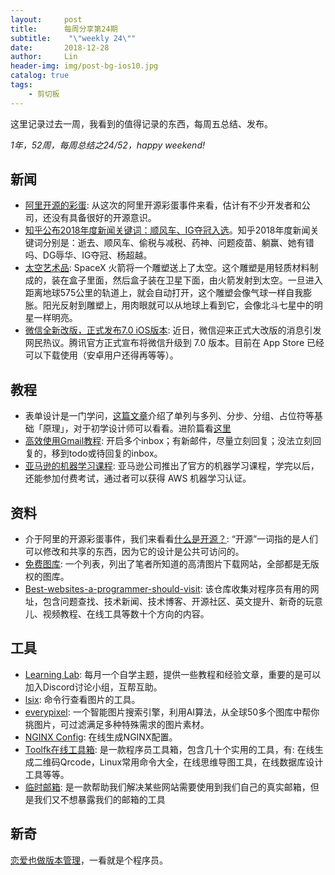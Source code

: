 ```yaml
---
layout:     post
title:      每周分享第24期
subtitle:    "\"weekly 24\""
date:       2018-12-28
author:     Lin
header-img: img/post-bg-ios10.jpg
catalog: true
tags:
    - 剪切板
---
```


这里记录过去一周，我看到的值得记录的东西，每周五总结、发布。

*1年，52周，每周总结之24/52，happy weekend!*

## 新闻

- [阿里开源的彩蛋](https://www.oschina.net/news/103025/ant-design-festival-code): 从这次的阿里开源彩蛋事件来看，估计有不少开发者和公司，还没有具备很好的开源意识。
- [知乎公布2018年度新闻关键词：顺风车、IG夺冠入选](https://www.cnbeta.com/articles/tech/803153.htm)。知乎2018年度新闻关键词分别是：逝去、顺风车、偷税与减税、药神、问题疫苗、躺赢、她有错吗、DG辱华、IG夺冠、杨超越。
- [太空艺术品](https://www.orbitalreflector.com/): SpaceX 火箭将一个雕塑送上了太空。这个雕塑是用轻质材料制成的，装在盒子里面，然后盒子装在卫星下面，由火箭发射到太空。一旦进入距离地球575公里的轨道上，就会自动打开，这个雕塑会像气球一样自我膨胀。阳光反射到雕塑上，用肉眼就可以从地球上看到它，会像北斗七星中的明星一样明亮。
- [微信全新改版，正式发布7.0 iOS版本](https://time.geekbang.org/column/article/75181): 近日，微信迎来正式大改版的消息引发网民热议。腾讯官方正式宣布将微信升级到 7.0 版本。目前在 App Store 已经可以下载使用（安卓用户还得再等等）。

## 教程

- 表单设计是一门学问，[这篇文章](http://maxsnitser.com/blog/how-to-improve-ux-of-web-forms)介绍了单列与多列、分步、分组、占位符等基础「原理」，对于初学设计师可以看看。进阶篇看[这里](http://subtract.design/entry/forms/)
- [高效使用Gmail教程](http://klinger.io/post/71640845938/dont-drown-in-email-how-to-use-gmail-more?utm_source=wanqu.co&utm_campaign=Wanqu+Daily&utm_medium=website): 开启多个inbox；有新邮件，尽量立刻回复；没法立刻回复的，移到todo或待回复的inbox。
- [亚马逊的机器学习课程](https://amazonaws-china.com/training/learning-paths/machine-learning/): 亚马逊公司推出了官方的机器学习课程，学完以后，还能参加付费考试，通过者可以获得 AWS 机器学习认证。

## 资料

- 介于阿里的开源彩蛋事件，我们来看看[什么是开源？](https://opensource.com/resources/what-open-source): “开源”一词指的是人们可以修改和共享的东西，因为它的设计是公共可访问的。
- [免费图库](https://www.yuque.com/ruanyf/share/free-photos): 一个列表，列出了笔者所知道的高清图片下载网站，全部都是无版权的图库。
- [Best-websites-a-programmer-should-visit](https://github.com/sdmg15/Best-websites-a-programmer-should-visit): 该仓库收集对程序员有用的网址，包含问题查找、技术新闻、技术博客、开源社区、英文提升、新奇的玩意儿、视频教程、在线工具等数十个方向的内容。

## 工具

- [Learning Lab](https://learn.uno/): 每月一个自学主题，提供一些教程和经验文章，重要的是可以加入Discord讨论小组，互帮互助。
- [lsix](https://github.com/hackerb9/lsix): 命令行查看图片的工具。
- [everypixel](https://www.everypixel.com/): 一个智能图片搜索引擎，利用AI算法，从全球50多个图库中帮你挑图片，可过滤满足多种特殊需求的图片素材。
- [NGINX Config](https://linuxtoy.org/archives/nginx-config.html): 在线生成NGINX配置。
- [Toolfk在线工具箱](https://www.toolfk.com/): 是一款程序员工具箱，包含几十个实用的工具，有: 在线生成二维码Qrcode，Linux常用命令大全，在线思维导图工具，在线数据库设计工具等等。
- [临时邮箱](http://24mail.chacuo.net/): 是一款帮助我们解决某些网站需要使用到我们自己的真实邮箱，但是我们又不想暴露我们的邮箱的工具

## 新奇

[恋爱也做版本管理](https://www.yuque.com/hkx3w5/fx07k2/rqluy6)，一看就是个程序员。

